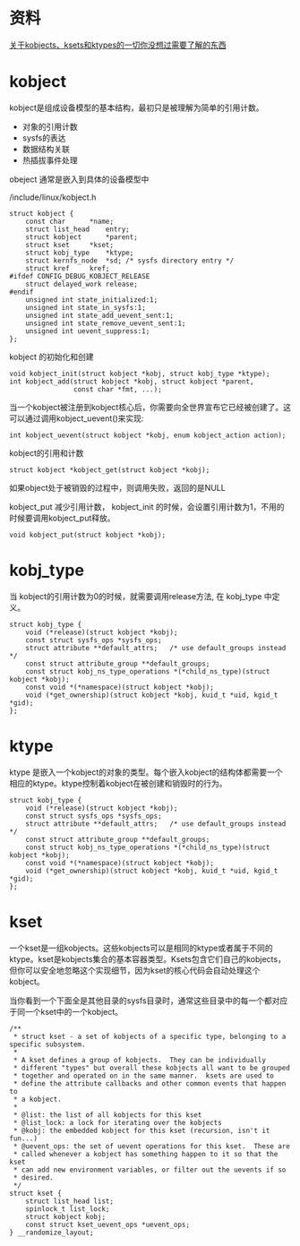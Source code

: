 # 资料
[关于kobjects、ksets和ktypes的一切你没想过需要了解的东西](https://docs.kernel.org/translations/zh_CN/core-api/kobject.html)

# kobject

kobject是组成设备模型的基本结构，最初只是被理解为简单的引用计数。

* 对象的引用计数
* sysfs的表达
* 数据结构关联
* 热插拔事件处理

obeject 通常是嵌入到具体的设备模型中

/include/linux/kobject.h

```
struct kobject {
	const char		*name;
	struct list_head	entry;
	struct kobject		*parent;
	struct kset		*kset;
	struct kobj_type	*ktype;
	struct kernfs_node	*sd; /* sysfs directory entry */
	struct kref		kref;
#ifdef CONFIG_DEBUG_KOBJECT_RELEASE
	struct delayed_work	release;
#endif
	unsigned int state_initialized:1;
	unsigned int state_in_sysfs:1;
	unsigned int state_add_uevent_sent:1;
	unsigned int state_remove_uevent_sent:1;
	unsigned int uevent_suppress:1;
};
```


kobject 的初始化和创建

```
void kobject_init(struct kobject *kobj, struct kobj_type *ktype);
int kobject_add(struct kobject *kobj, struct kobject *parent,
                const char *fmt, ...);
```


当一个kobject被注册到kobject核心后，你需要向全世界宣布它已经被创建了。这可以通过调用kobject_uevent()来实现:

```
int kobject_uevent(struct kobject *kobj, enum kobject_action action);
```

kobject的引用和计数
```
struct kobject *kobject_get(struct kobject *kobj);
```
如果object处于被销毁的过程中，则调用失败，返回的是NULL


kobject_put 减少引用计数， kobject_init 的时候，会设置引用计数为1，不用的时候要调用kobject_put释放。
```
void kobject_put(struct kobject *kobj);
```



# kobj_type

当 kobject的引用计数为0的时候，就需要调用release方法, 在 kobj_type 中定义。


```
struct kobj_type {
	void (*release)(struct kobject *kobj);
	const struct sysfs_ops *sysfs_ops;
	struct attribute **default_attrs;	/* use default_groups instead */
	const struct attribute_group **default_groups;
	const struct kobj_ns_type_operations *(*child_ns_type)(struct kobject *kobj);
	const void *(*namespace)(struct kobject *kobj);
	void (*get_ownership)(struct kobject *kobj, kuid_t *uid, kgid_t *gid);
};
```

# ktype


ktype 是嵌入一个kobject的对象的类型。每个嵌入kobject的结构体都需要一个 相应的ktype。ktype控制着kobject在被创建和销毁时的行为。


```
struct kobj_type {
	void (*release)(struct kobject *kobj);
	const struct sysfs_ops *sysfs_ops;
	struct attribute **default_attrs;	/* use default_groups instead */
	const struct attribute_group **default_groups;
	const struct kobj_ns_type_operations *(*child_ns_type)(struct kobject *kobj);
	const void *(*namespace)(struct kobject *kobj);
	void (*get_ownership)(struct kobject *kobj, kuid_t *uid, kgid_t *gid);
};
```


# kset

一个kset是一组kobjects。这些kobjects可以是相同的ktype或者属于不同的 ktype。kset是kobjects集合的基本容器类型。Ksets包含它们自己的kobjects， 但你可以安全地忽略这个实现细节，因为kset的核心代码会自动处理这个kobject。

当你看到一个下面全是其他目录的sysfs目录时，通常这些目录中的每一个都对应 于同一个kset中的一个kobject。




```
/**
 * struct kset - a set of kobjects of a specific type, belonging to a specific subsystem.
 *
 * A kset defines a group of kobjects.  They can be individually
 * different "types" but overall these kobjects all want to be grouped
 * together and operated on in the same manner.  ksets are used to
 * define the attribute callbacks and other common events that happen to
 * a kobject.
 *
 * @list: the list of all kobjects for this kset
 * @list_lock: a lock for iterating over the kobjects
 * @kobj: the embedded kobject for this kset (recursion, isn't it fun...)
 * @uevent_ops: the set of uevent operations for this kset.  These are
 * called whenever a kobject has something happen to it so that the kset
 * can add new environment variables, or filter out the uevents if so
 * desired.
 */
struct kset {
	struct list_head list;
	spinlock_t list_lock;
	struct kobject kobj;
	const struct kset_uevent_ops *uevent_ops;
} __randomize_layout;
```